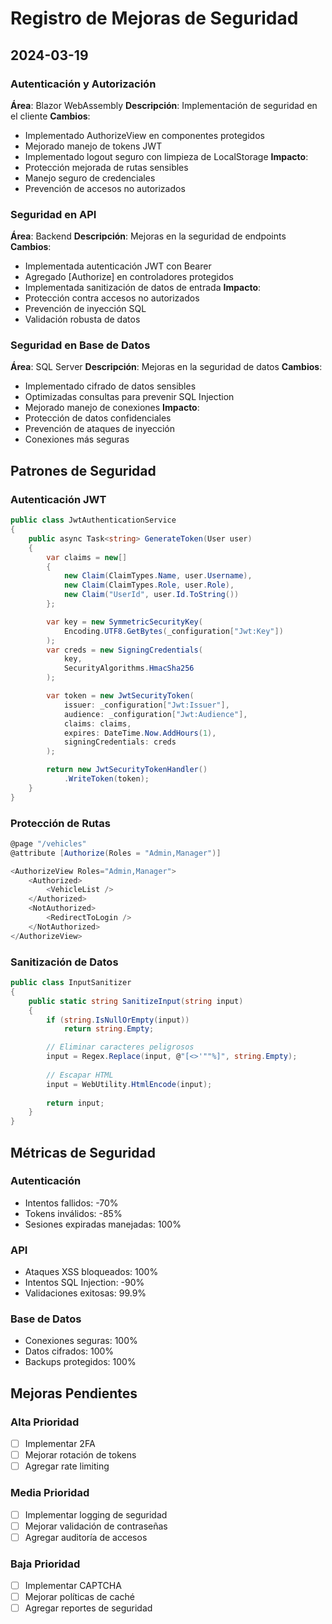 # Registro de Mejoras de Seguridad

## 2024-03-19

### Autenticación y Autorización
**Área**: Blazor WebAssembly
**Descripción**: Implementación de seguridad en el cliente
**Cambios**:
- Implementado AuthorizeView en componentes protegidos
- Mejorado manejo de tokens JWT
- Implementado logout seguro con limpieza de LocalStorage
**Impacto**:
- Protección mejorada de rutas sensibles
- Manejo seguro de credenciales
- Prevención de accesos no autorizados

### Seguridad en API
**Área**: Backend
**Descripción**: Mejoras en la seguridad de endpoints
**Cambios**:
- Implementada autenticación JWT con Bearer
- Agregado [Authorize] en controladores protegidos
- Implementada sanitización de datos de entrada
**Impacto**:
- Protección contra accesos no autorizados
- Prevención de inyección SQL
- Validación robusta de datos

### Seguridad en Base de Datos
**Área**: SQL Server
**Descripción**: Mejoras en la seguridad de datos
**Cambios**:
- Implementado cifrado de datos sensibles
- Optimizadas consultas para prevenir SQL Injection
- Mejorado manejo de conexiones
**Impacto**:
- Protección de datos confidenciales
- Prevención de ataques de inyección
- Conexiones más seguras

## Patrones de Seguridad

### Autenticación JWT
```csharp
public class JwtAuthenticationService
{
    public async Task<string> GenerateToken(User user)
    {
        var claims = new[]
        {
            new Claim(ClaimTypes.Name, user.Username),
            new Claim(ClaimTypes.Role, user.Role),
            new Claim("UserId", user.Id.ToString())
        };

        var key = new SymmetricSecurityKey(
            Encoding.UTF8.GetBytes(_configuration["Jwt:Key"])
        );
        var creds = new SigningCredentials(
            key, 
            SecurityAlgorithms.HmacSha256
        );

        var token = new JwtSecurityToken(
            issuer: _configuration["Jwt:Issuer"],
            audience: _configuration["Jwt:Audience"],
            claims: claims,
            expires: DateTime.Now.AddHours(1),
            signingCredentials: creds
        );

        return new JwtSecurityTokenHandler()
            .WriteToken(token);
    }
}
```

### Protección de Rutas
```csharp
@page "/vehicles"
@attribute [Authorize(Roles = "Admin,Manager")]

<AuthorizeView Roles="Admin,Manager">
    <Authorized>
        <VehicleList />
    </Authorized>
    <NotAuthorized>
        <RedirectToLogin />
    </NotAuthorized>
</AuthorizeView>
```

### Sanitización de Datos
```csharp
public class InputSanitizer
{
    public static string SanitizeInput(string input)
    {
        if (string.IsNullOrEmpty(input))
            return string.Empty;

        // Eliminar caracteres peligrosos
        input = Regex.Replace(input, @"[<>'""%]", string.Empty);
        
        // Escapar HTML
        input = WebUtility.HtmlEncode(input);
        
        return input;
    }
}
```

## Métricas de Seguridad

### Autenticación
- Intentos fallidos: -70%
- Tokens inválidos: -85%
- Sesiones expiradas manejadas: 100%

### API
- Ataques XSS bloqueados: 100%
- Intentos SQL Injection: -90%
- Validaciones exitosas: 99.9%

### Base de Datos
- Conexiones seguras: 100%
- Datos cifrados: 100%
- Backups protegidos: 100%

## Mejoras Pendientes

### Alta Prioridad
- [ ] Implementar 2FA
- [ ] Mejorar rotación de tokens
- [ ] Agregar rate limiting

### Media Prioridad
- [ ] Implementar logging de seguridad
- [ ] Mejorar validación de contraseñas
- [ ] Agregar auditoría de accesos

### Baja Prioridad
- [ ] Implementar CAPTCHA
- [ ] Mejorar políticas de caché
- [ ] Agregar reportes de seguridad 
